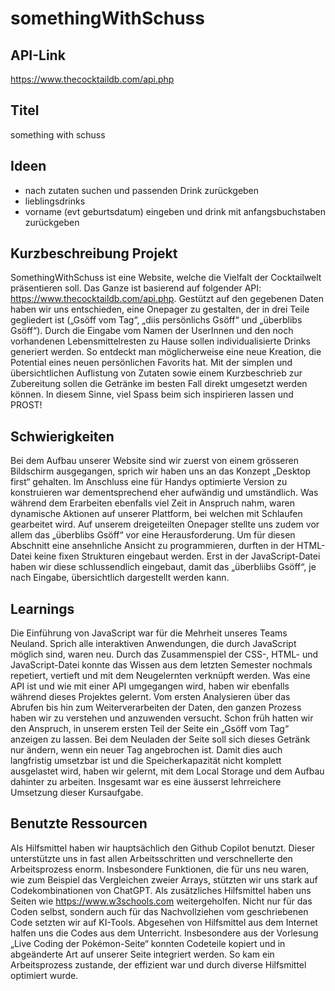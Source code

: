 # somethingWithSchuss

## API-Link
https://www.thecocktaildb.com/api.php

## Titel
something with schuss

## Ideen
- nach zutaten suchen und passenden Drink zurückgeben
- lieblingsdrinks
- vorname (evt geburtsdatum) eingeben und drink mit anfangsbuchstaben zurückgeben

## Kurzbeschreibung Projekt
SomethingWithSchuss ist eine Website, welche die Vielfalt der Cocktailwelt präsentieren soll. Das Ganze ist basierend auf folgender API: https://www.thecocktaildb.com/api.php. Gestützt auf den gegebenen Daten haben wir uns entschieden, eine Onepager zu gestalten, der in drei Teile gegliedert ist („Gsöff vom Tag“, „diis persönlichs Gsöff“ und „überblibs Gsöff“). Durch die Eingabe vom Namen der UserInnen und den noch vorhandenen Lebensmittelresten zu Hause sollen individualisierte Drinks generiert werden. So entdeckt man möglicherweise eine neue Kreation, die Potential eines neuen persönlichen Favorits hat. Mit der simplen und übersichtlichen Auflistung von Zutaten sowie einem Kurzbeschrieb zur Zubereitung sollen die Getränke im besten Fall direkt umgesetzt werden können. In diesem Sinne, viel Spass beim sich inspirieren lassen und PROST!

## Schwierigkeiten
Bei dem Aufbau unserer Website sind wir zuerst von einem grösseren Bildschirm ausgegangen, sprich wir haben uns an das Konzept „Desktop first“ gehalten. Im Anschluss eine für Handys optimierte Version zu konstruieren war dementsprechend eher aufwändig und umständlich. Was während dem Erarbeiten ebenfalls viel Zeit in Anspruch nahm, waren dynamische Aktionen auf unserer Plattform, bei welchen mit Schlaufen gearbeitet wird. 
Auf unserem dreigeteilten Onepager stellte uns zudem vor allem das „überblibs Gsöff“ vor eine Herausforderung. Um für diesen Abschnitt eine ansehnliche Ansicht zu programmieren, durften in der HTML-Datei keine fixen Strukturen eingebaut werden. Erst in der JavaScript-Datei haben wir diese schlussendlich eingebaut, damit das „überbliibs Gsöff“, je nach Eingabe, übersichtlich dargestellt werden kann.

## Learnings
Die Einführung von JavaScript war für die Mehrheit unseres Teams Neuland. Sprich alle interaktiven Anwendungen, die durch JavaScript möglich sind, waren neu. Durch das Zusammenspiel der CSS-, HTML- und JavaScript-Datei konnte das Wissen aus dem letzten Semester nochmals repetiert, vertieft und mit dem Neugelernten verknüpft werden. 
Was eine API ist und wie mit einer API umgegangen wird, haben wir ebenfalls während dieses Projektes gelernt. Vom ersten Analysieren über das Abrufen bis hin zum Weiterverarbeiten der Daten, den ganzen Prozess haben wir zu verstehen und anzuwenden versucht. Schon früh hatten wir den Anspruch, in unserem ersten Teil der Seite ein „Gsöff vom Tag“ anzeigen zu lassen. Bei dem Neuladen der Seite soll sich dieses Getränk nur ändern, wenn ein neuer Tag angebrochen ist. Damit dies auch langfristig umsetzbar ist und die Speicherkapazität nicht komplett ausgelastet wird, haben wir gelernt, mit dem Local Storage und dem Aufbau dahinter zu arbeiten. Insgesamt war es eine äusserst lehrreichere Umsetzung dieser Kursaufgabe.

 
## Benutzte Ressourcen
Als Hilfsmittel haben wir hauptsächlich den Github Copilot benutzt. Dieser unterstützte uns in fast allen Arbeitsschritten und verschnellerte den Arbeitsprozess enorm. Insbesondere Funktionen, die für uns neu waren, wie zum Beispiel das Vergleichen zweier Arrays, stützten wir uns stark auf Codekombinationen von ChatGPT. Als zusätzliches Hilfsmittel haben uns Seiten wie https://www.w3schools.com weitergeholfen. Nicht nur für das Coden selbst, sondern auch für das Nachvollziehen vom geschriebenen Code setzten wir auf KI-Tools.
Abgesehen von Hilfsmittel aus dem Internet halfen uns die Codes aus dem Unterricht. Insbesondere aus der Vorlesung „Live Coding der Pokémon-Seite“ konnten Codeteile kopiert und in abgeänderte Art auf unserer Seite integriert werden. So kam ein Arbeitsprozess zustande, der effizient war und durch diverse Hilfsmittel optimiert wurde.
